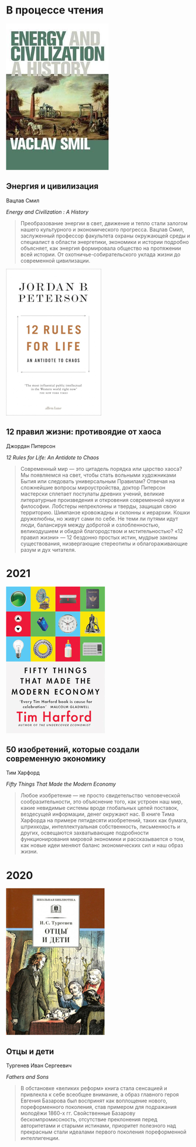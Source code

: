 В процессе чтения
===

![Energy and Civilization : A History](/assets/covers/4.jpg "Energy and Civilization : A History")

## Энергия и цивилизация

Вацлав Смил

_Energy and Civilization : A History_

> Преобразование энергии в свет, движение и тепло стали залогом нашего культурного и экономического прогресса. Вацлав Смил, заслуженный профессор факультета охраны окружающей среды и специалист в области энергетики, экономики и истории подробно объясняет, как энергия формировала общество на протяжении всей истории. От охотничье-собирательского уклада жизни до современной цивилизации.

![12 Rules for Life: An Antidote to Chaos](/assets/covers/3.jpg "12 Rules for Life: An Antidote to Chaos")

## 12 правил жизни: противоядие от хаоса

Джордан Питерсон

_12 Rules for Life: An Antidote to Chaos_

> Современный мир — это цитадель порядка или царство хаоса? Мы появляемся на свет, чтобы стать вольными художниками Бытия или следовать универсальным Правилам? Отвечая на сложнейшие вопросы мироустройства, доктор Питерсон мастерски сплетает постулаты древних учений, великие литературные произведения и откровения современной науки и философии. Лобстеры непреклонны и тверды, защищая свою территорию. Шимпанзе кровожадны и склонны к иерархии. Кошки дружелюбны, но живут сами по себе. Не теми ли путями идут люди, балансируя между добротой и озлобленностью, великодушием и обидой благородством и мстительностью? «12 правил жизни» — 12 бездонно простых истин, мудрые законы существования, низвергающие стереотипы и облагораживающие разум и дух читателя.

2021
===

![Fifty Things That Made the Modern Economy](/assets/covers/1.jpg "Fifty Things That Made the Modern Economy")

## 50 изобретений, которые создали современную экономику

Тим Харфорд

_Fifty Things That Made the Modern Economy_

>Любое изобретение — не просто свидетельство человеческой сообразительности, это объяснение того, как устроен наш мир, какие невидимые системы вроде глобальных цепей поставок, вездесущей информации, денег окружают нас. В книге Тима Харфорда на примере пятидесяти изобретений, таких как бумага, штрихкоды, интеллектуальная собственность, письменность и других, освещаются захватывающие подробности функционирования мировой экономики и рассказывается о том, как новые идеи меняют баланс экономических сил и наш образ жизни.

2020
===

![Fathers and Sons](/assets/covers/2.jpg "Fathers and Sons")

## Отцы и дети

Тургенев Иван Сергеевич

_Fathers and Sons_

> В обстановке «великих реформ» книга стала сенсацией и привлекла к себе всеобщее внимание, а образ главного героя Евгения Базарова был воспринят как воплощение нового, пореформенного поколения, став примером для подражания молодёжи 1860-х гг. Свойственные Базарову бескомпромиссность, отсутствие преклонения перед авторитетами и старыми истинами, приоритет полезного над прекрасным стали идеалами первого поколения пореформенной интеллигенции.
